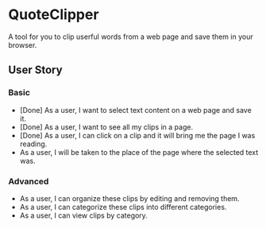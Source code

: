 # QuoteClipper
A tool for you to clip userful words from a web page and save them in your browser.

## User Story ##
### Basic ###
* [Done] As a user, I want to select text content on a web page and save it.
* [Done] As a user, I want to see all my clips in a page.
* [Done] As a user, I can click on a clip and it will bring me the page I was reading.
* As a user, I will be taken to the place of the page where the selected text was.

### Advanced ###
* As a user, I can organize these clips by editing and removing them.
* As a user, I can categorize these clips into different categories.
* As a user, I can view clips by category.
